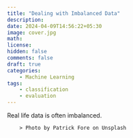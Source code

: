 ```yaml
---
title: "Dealing with Imbalanced Data"
description: 
date: 2024-04-09T14:56:22+05:30
image: cover.jpg
math: 
license: 
hidden: false
comments: false
draft: true
categories:
    - Machine Learning
tags:
    - classification
    - evaluation
---
```


Real life data is often imbalanced.



        > Photo by Patrick Fore on Unsplash
  